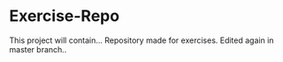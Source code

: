 # Exercise-Repo
This project will contain...
Repository made for exercises.
Edited again in master branch..
